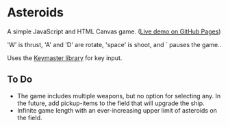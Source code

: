 # Asteroids

A simple JavaScript and HTML Canvas game. ([Live demo on GitHub Pages](http://toomanybees.github.io/asteroids/))

'W' is thrust, 'A' and 'D' are rotate, 'space' is shoot, and ` pauses the game..

Uses the [Keymaster library](https://github.com/madrobby/keymaster) for key input.

## To Do

* The game includes multiple weapons, but no option for selecting any. In the future, add pickup-items to the field that will upgrade the ship.
* Infinite game length with an ever-increasing upper limit of asteroids on the field.
